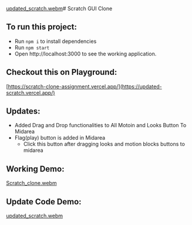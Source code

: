 [updated_scratch.webm](https://github.com/Devanshudd/scratch_clone_assignment/assets/100607040/bbbd7981-f1dd-4ef8-b7c9-0fc8153714e9)# Scratch GUI Clone 

## To run this project:

- Run `npm i` to install dependencies
- Run `npm start`
- Open http://localhost:3000 to see the working application.

## Checkout this on Playground:

[https://scratch-clone-assignment.vercel.app/](https://updated-scratch.vercel.app/)


## Updates:
- Added Drag and Drop functionalities to All Motoin and Looks Button To Midarea
- Flag(play) button is added in Midarea
    - Click this button after dragging looks and motion blocks buttons to midarea

## Working Demo:
[Scratch_clone.webm](https://github.com/Devanshudd/scratch_clone_assignment/assets/100607040/1f817cd4-4084-4cf4-a988-044c417b7890)

## Update Code Demo:
[updated_scratch.webm](https://github.com/Devanshudd/scratch_clone_assignment/assets/100607040/8e34cccc-f192-4630-86ec-34495f0894b4)



